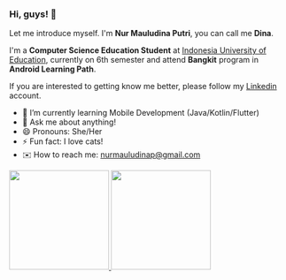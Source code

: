 ### Hi, guys! 👋

Let me introduce myself. I'm **Nur Mauludina Putri**, you can call me **Dina**.

I'm a **Computer Science Education Student** at [Indonesia University of Education](https://www.upi.edu/), currently on 6th semester and attend **Bangkit** program in **Android Learning Path**.

If you are interested to getting know me better, please follow my [Linkedin](https://www.linkedin.com/in/nurmauludina/) account.

- 🌱 I’m currently learning Mobile Development (Java/Kotlin/Flutter)
- 💬 Ask me about anything!
- 😄 Pronouns: She/Her
- ⚡ Fun fact: I love cats!
- ✉️ How to reach me: nurmauludinap@gmail.com

<p align="left">
<a href="https://github.com/gilangadhan">
  <img height="180em" src="https://github-readme-stats-eight-theta.vercel.app/api?username=gilangadhan&show_icons=true&theme=algolia&include_all_commits=true&count_private=true"/>
  <img height="180em" src="https://github-readme-stats-eight-theta.vercel.app/api/top-langs/?username=gilangadhan&layout=compact&langs_count=8&theme=algolia"/>
</a>
</p>
